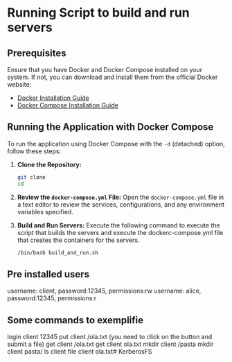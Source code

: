 # Running Script to build and run servers

## Prerequisites

Ensure that you have Docker and Docker Compose installed on your system. If not, you can download and install them from the official Docker website:

- [Docker Installation Guide](https://docs.docker.com/get-docker/)
- [Docker Compose Installation Guide](https://docs.docker.com/compose/install/)

## Running the Application with Docker Compose

To run the application using Docker Compose with the `-d` (detached) option, follow these steps:

1. **Clone the Repository:**
    ```bash
    git clone 
    cd 
    ```

2. **Review the `docker-compose.yml` File:**
   Open the `docker-compose.yml` file in a text editor to review the services, configurations, and any environment variables specified.

3. **Build and Run Servers:**
   Execute the following command to execute the script that builds the servers and execute the dockerc-compose.yml file that creates the containers for the servers.
    ```bash
    /bin/bash build_and_run.sh
    ```


## Pre installed users

username: client, password:12345, permissions:rw
username: alice, password:12345, permissions:r

## Some commands to exemplifie

login client 12345
put client /ola.txt (you need to click on the button and submit a file)
get client /ola.txt
get client ola.txt
mkdir client /pasta
mkdir client pasta/
ls client
file client ola.txt# KerberosFS
